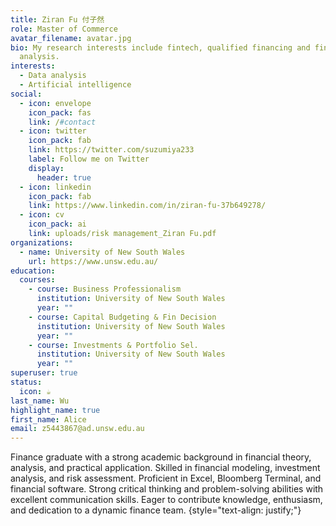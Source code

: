 ```yaml
---
title: Ziran Fu 付子然
role: Master of Commerce
avatar_filename: avatar.jpg
bio: My research interests include fintech, qualified financing and financial
  analysis.
interests:
  - Data analysis
  - Artificial intelligence
social:
  - icon: envelope
    icon_pack: fas
    link: /#contact
  - icon: twitter
    icon_pack: fab
    link: https://twitter.com/suzumiya233
    label: Follow me on Twitter
    display:
      header: true
  - icon: linkedin
    icon_pack: fab
    link: https://www.linkedin.com/in/ziran-fu-37b649278/
  - icon: cv
    icon_pack: ai
    link: uploads/risk management_Ziran Fu.pdf
organizations:
  - name: University of New South Wales
    url: https://www.unsw.edu.au/
education:
  courses:
    - course: Business Professionalism
      institution: University of New South Wales
      year: ""
    - course: Capital Budgeting & Fin Decision
      institution: University of New South Wales
      year: ""
    - course: Investments & Portfolio Sel.
      institution: University of New South Wales
      year: ""
superuser: true
status:
  icon: ☕️
last_name: Wu
highlight_name: true
first_name: Alice
email: z5443867@ad.unsw.edu.au
---
```

Finance graduate with a strong academic background in financial theory, analysis, and practical application. Skilled in financial modeling, investment analysis, and risk assessment. Proficient in Excel, Bloomberg Terminal, and financial software. Strong critical thinking and problem-solving abilities with excellent communication skills. Eager to contribute knowledge, enthusiasm, and dedication to a dynamic finance team.
{style="text-align: justify;"}